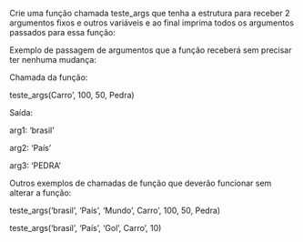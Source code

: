 <p>Crie uma função chamada teste_args que tenha a estrutura para receber 2 argumentos fixos e outros variáveis e ao final imprima todos os argumentos passados para essa função:</p>
<p>Exemplo de passagem de argumentos que a função receberá sem precisar ter nenhuma mudança: </p>
<p>Chamada da função: </p>
<p>teste_args(Carro’, 100, 50, Pedra) </p>
<p>Saída: 
    <p>arg1: ‘brasil’ </p>
    <p>arg2: ‘País’</p>
    <p>arg3: ‘PEDRA’ </p>
<p>Outros exemplos de chamadas de função que deverão funcionar sem alterar a função: </p>
<p>teste_args(‘brasil’, ‘País’, ‘Mundo’, Carro’, 100, 50, Pedra) </p>
<p>teste_args(‘brasil’, ‘País’, ‘Gol’, Carro’, 10) </p>